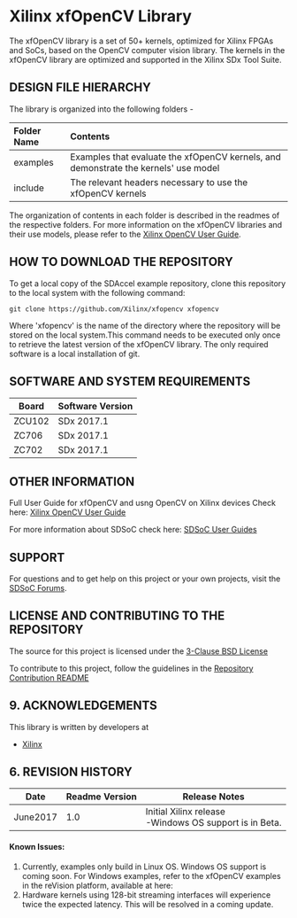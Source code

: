 Xilinx xfOpenCV Library 
======================
The xfOpenCV library is a set of 50+ kernels, optimized for Xilinx FPGAs and SoCs, based on the OpenCV computer vision library. The kernels in the xfOpenCV library are optimized and supported in the Xilinx SDx Tool Suite. 

## DESIGN FILE HIERARCHY
The library is organized into the following folders - 

| Folder Name | Contents |
| :------------- | :------------- |
| examples | Examples that evaluate the xfOpenCV kernels, and demonstrate the kernels' use model |
| include | The relevant headers necessary to use the xfOpenCV kernels |

The organization of contents in each folder is described in the readmes of the respective folders.
For more information on the xfOpenCV libraries and their use models, please refer to the [Xilinx OpenCV User Guide][].

## HOW TO DOWNLOAD THE REPOSITORY
To get a local copy of the SDAccel example repository, clone this repository to the local system with the following command:
```
git clone https://github.com/Xilinx/xfopencv xfopencv
```
Where 'xfopencv' is the name of the directory where the repository will be stored on the local system.This command needs to be executed only once to retrieve the latest version of the xfOpenCV library. The only required software is a local installation of git.

## SOFTWARE AND SYSTEM REQUIREMENTS
Board | Software Version |
------|----------------- |
ZCU102 | SDx 2017.1 |
ZC706 | SDx 2017.1 |
ZC702 | SDx 2017.1 |

## OTHER INFORMATION
Full User Guide for xfOpenCV and usng OpenCV on Xilinx devices Check here: 
[Xilinx OpenCV User Guide][]

For more information about SDSoC check here:
[SDSoC User Guides][]

## SUPPORT
For questions and to get help on this project or your own projects, visit the [SDSoC Forums][].

## LICENSE AND CONTRIBUTING TO THE REPOSITORY
The source for this project is licensed under the [3-Clause BSD License][]

To contribute to this project, follow the guidelines in the [Repository Contribution README][]

## 9. ACKNOWLEDGEMENTS
This library is written by developers at
- [Xilinx](http://www.xilinx.com)

## 6. REVISION HISTORY

Date      | Readme Version | Release Notes
--------  |----------------|-------------------------
June2017  | 1.0            | Initial Xilinx release <br> -Windows OS support is in Beta.
 #### Known Issues:
1. Currently, examples only build in Linux OS. Windows OS support is coming soon. For Windows examples, refer to the xfOpenCV examples in the reVision platform, available at here: 
2. Hardware kernels using 128-bit streaming interfaces will experience twice the expected latency. This will be resolved in a coming update. 


[SDSoC Forums]: https://forums.xilinx.com/t5/SDSoC-Development-Environment/bd-p/sdsoc
[SDSoC User Guides]: https://www.xilinx.com/support/documentation/sw_manuals/xilinx2017_1/ug1027-sdsoc-user-guide.pdf
[3-Clause BSD License]: LICENSE.txt
[Repository Contribution README]: CONTRIBUTING.md
[Xilinx OpenCV User Guide]: https://www.xilinx.com/support/documentation/sw_manuals/xilinx2017_1/ug1233-xilinx-opencv-user-guide.pdf

